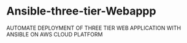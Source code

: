 # Ansible-three-tier-Webappp
AUTOMATE DEPLOYMENT OF THREE TIER WEB APPLICATION WITH ANSIBLE ON AWS CLOUD PLATFORM
